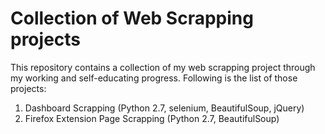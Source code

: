# Collection of Web Scrapping projects

This repository contains a collection of my web scrapping project through my working and self-educating progress. Following is the list of those projects:

1. Dashboard Scrapping (Python 2.7, selenium, BeautifulSoup, jQuery)
2. Firefox Extension Page Scrapping (Python 2.7, BeautifulSoup)
